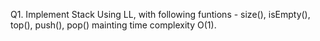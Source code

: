 Q1. Implement Stack Using LL, with following funtions - size(), isEmpty(), top(), push(), pop() mainting time complexity O(1).